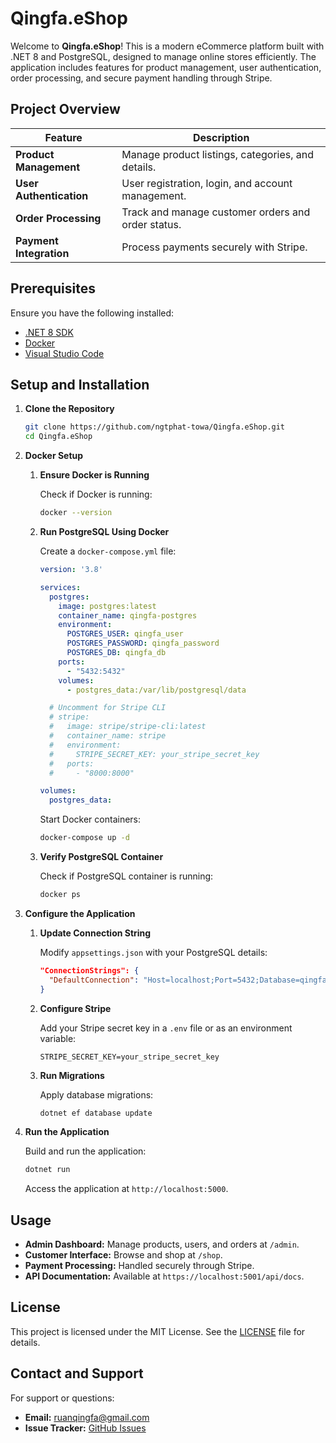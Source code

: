 # Qingfa.eShop

Welcome to **Qingfa.eShop**! This is a modern eCommerce platform built with .NET 8 and PostgreSQL, designed to manage online stores efficiently. The application includes features for product management, user authentication, order processing, and secure payment handling through Stripe.

## Project Overview

| **Feature**          | **Description**                                      |
|----------------------|------------------------------------------------------|
| **Product Management** | Manage product listings, categories, and details.  |
| **User Authentication** | User registration, login, and account management.  |
| **Order Processing**  | Track and manage customer orders and order status. |
| **Payment Integration** | Process payments securely with Stripe.             |

## Prerequisites

Ensure you have the following installed:

- [.NET 8 SDK](https://dotnet.microsoft.com/download/dotnet/8.0)
- [Docker](https://www.docker.com/products/docker-desktop)
- [Visual Studio Code](https://code.visualstudio.com/)

## Setup and Installation

1. **Clone the Repository**

    ```bash
    git clone https://github.com/ngtphat-towa/Qingfa.eShop.git
    cd Qingfa.eShop
    ```

2. **Docker Setup**

    1. **Ensure Docker is Running**

        Check if Docker is running:

        ```bash
        docker --version
        ```

    2. **Run PostgreSQL Using Docker**

        Create a `docker-compose.yml` file:

        ```yaml
        version: '3.8'

        services:
          postgres:
            image: postgres:latest
            container_name: qingfa-postgres
            environment:
              POSTGRES_USER: qingfa_user
              POSTGRES_PASSWORD: qingfa_password
              POSTGRES_DB: qingfa_db
            ports:
              - "5432:5432"
            volumes:
              - postgres_data:/var/lib/postgresql/data

          # Uncomment for Stripe CLI
          # stripe:
          #   image: stripe/stripe-cli:latest
          #   container_name: stripe
          #   environment:
          #     STRIPE_SECRET_KEY: your_stripe_secret_key
          #   ports:
          #     - "8000:8000"

        volumes:
          postgres_data:
        ```

        Start Docker containers:

        ```bash
        docker-compose up -d
        ```

    3. **Verify PostgreSQL Container**

        Check if PostgreSQL container is running:

        ```bash
        docker ps
        ```

3. **Configure the Application**

    1. **Update Connection String**

        Modify `appsettings.json` with your PostgreSQL details:

        ```json
        "ConnectionStrings": {
          "DefaultConnection": "Host=localhost;Port=5432;Database=qingfa_db;Username=qingfa_user;Password=qingfa_password;"
        }
        ```

    2. **Configure Stripe**

        Add your Stripe secret key in a `.env` file or as an environment variable:

        ```env
        STRIPE_SECRET_KEY=your_stripe_secret_key
        ```

    3. **Run Migrations**

        Apply database migrations:

        ```bash
        dotnet ef database update
        ```

4. **Run the Application**

    Build and run the application:

    ```bash
    dotnet run
    ```

    Access the application at `http://localhost:5000`.

## Usage

- **Admin Dashboard:** Manage products, users, and orders at `/admin`.
- **Customer Interface:** Browse and shop at `/shop`.
- **Payment Processing:** Handled securely through Stripe.
- **API Documentation:** Available at `https://localhost:5001/api/docs`.

## License

This project is licensed under the MIT License. See the [LICENSE](LICENSE) file for details.

## Contact and Support

For support or questions:

- **Email:** ruanqingfa@gmail.com
- **Issue Tracker:** [GitHub Issues](https://github.com/ngtphat-towa/Qingfa.eShop/issues)
